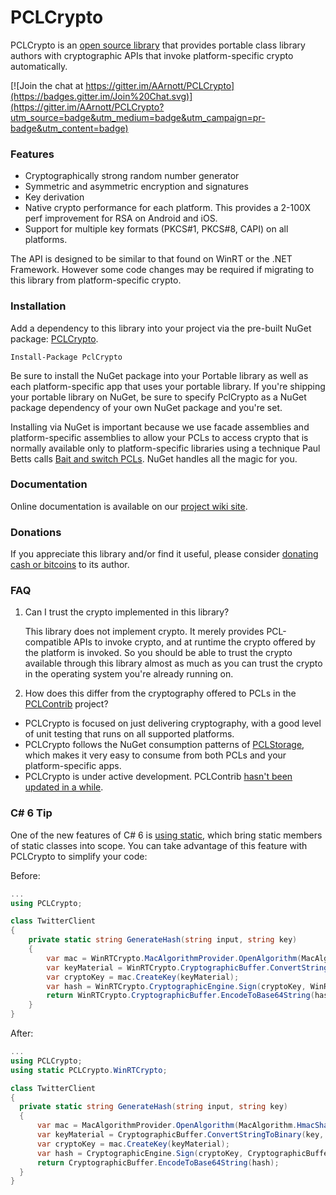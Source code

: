 PCLCrypto
=========

PCLCrypto is an [open source library][7] that provides portable class library authors with cryptographic APIs that invoke platform-specific crypto automatically.

[![Join the chat at https://gitter.im/AArnott/PCLCrypto](https://badges.gitter.im/Join%20Chat.svg)](https://gitter.im/AArnott/PCLCrypto?utm_source=badge&utm_medium=badge&utm_campaign=pr-badge&utm_content=badge)

### Features

 * Cryptographically strong random number generator 
 * Symmetric and asymmetric encryption and signatures 
 * Key derivation 
 * Native crypto performance for each platform. This provides a 2-100X perf improvement for RSA on Android and iOS. 
 * Support for multiple key formats (PKCS#1, PKCS#8, CAPI) on all platforms. 

The API is designed to be similar to that found on WinRT or the .NET Framework. However some code changes may be required if migrating to this library from platform-specific crypto.

### Installation

Add a dependency to this library into your project via the pre-built NuGet package: [PCLCrypto][4].

    Install-Package PclCrypto

Be sure to install the NuGet package into your Portable library as well as each platform-specific app that uses your portable library. If you're shipping your portable library on NuGet, be sure to specify PclCrypto as a NuGet package dependency of your own NuGet package and you're set.

Installing via NuGet is important because we use facade assemblies and platform-specific assemblies to allow your PCLs to access crypto that is normally available only to platform-specific libraries using a technique Paul Betts calls [Bait and switch PCLs][5]. NuGet handles all the magic for you. 

### Documentation

Online documentation is available on our [project wiki site][6].

### Donations

If you appreciate this library and/or find it useful, please consider [donating cash or bitcoins][8] to its author.

### FAQ

1. Can I trust the crypto implemented in this library?

   This library does not implement crypto. It merely provides PCL-compatible APIs to invoke crypto, and at runtime the crypto offered by the platform is invoked. So you should be able to trust the crypto available through this library almost as much as you can trust the crypto in the operating system you're already running on.

2. How does this differ from the cryptography offered to PCLs in the [PCLContrib][1] project?

 * PCLCrypto is focused on just delivering cryptography, with a good level of unit testing that runs on all supported platforms.
 * PCLCrypto follows the NuGet consumption patterns of [PCLStorage][3], which makes it very easy to consume from both PCLs and your platform-specific apps.
 * PCLCrypto is under active development. PCLContrib [hasn't been updated in a while][2].

### C# 6 Tip

One of the new features of C# 6 is [using static][9], which bring static members of static classes into scope. You can take advantage of this feature with PCLCrypto to simplify your code:

Before:

```csharp
...
using PCLCrypto;

class TwitterClient 
{
    private static string GenerateHash(string input, string key)
    {
        var mac = WinRTCrypto.MacAlgorithmProvider.OpenAlgorithm(MacAlgorithm.HmacSha1);
        var keyMaterial = WinRTCrypto.CryptographicBuffer.ConvertStringToBinary(key, Encoding.UTF8);
        var cryptoKey = mac.CreateKey(keyMaterial);
        var hash = WinRTCrypto.CryptographicEngine.Sign(cryptoKey, WinRTCrypto.CryptographicBuffer.ConvertStringToBinary(input, Encoding.UTF8));
        return WinRTCrypto.CryptographicBuffer.EncodeToBase64String(hash);
    }
}
```

After:

```csharp
...
using PCLCrypto;
using static PCLCrypto.WinRTCrypto;

class TwitterClient 
{
  private static string GenerateHash(string input, string key)
  {
      var mac = MacAlgorithmProvider.OpenAlgorithm(MacAlgorithm.HmacSha1);
      var keyMaterial = CryptographicBuffer.ConvertStringToBinary(key, Encoding.UTF8);
      var cryptoKey = mac.CreateKey(keyMaterial);
      var hash = CryptographicEngine.Sign(cryptoKey, CryptographicBuffer.ConvertStringToBinary(input, Encoding.UTF8));
      return CryptographicBuffer.EncodeToBase64String(hash);
  }
}
```

 [1]: https://pclcontrib.codeplex.com/
 [2]: https://pclcontrib.codeplex.com/SourceControl/list/changesets
 [3]: https://pclstorage.codeplex.com/
 [4]: http://nuget.org/packages/pclcrypto
 [5]: http://log.paulbetts.org/the-bait-and-switch-pcl-trick/
 [6]: https://github.com/aarnott/pclcrypto/wiki
 [7]: http://github.com/aarnott/pclcrypto
 [8]: https://coinbase.com/checkouts/3668d9513f82bf70516fc29b75afa6c0
 [9]: http://intellitect.com/static-using-statement-in-c-6-0/

